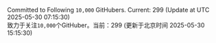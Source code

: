 Committed to Following `10,000` GitHubers. Current: <!-- FOLLOWING_COUNT -->299<!-- FOLLOWING_COUNT --> (Update at UTC <!-- LAST_UPDATED -->2025-05-30 07:15:30<!-- LAST_UPDATED -->)<br>
致力于关注`10,000`个GitHuber。当前：<!-- FOLLOWING_COUNT -->299<!-- FOLLOWING_COUNT --> (更新于北京时间 <!-- LAST_UPDATED_CST -->2025-05-30 15:15:30<!-- LAST_UPDATED_CST -->)
